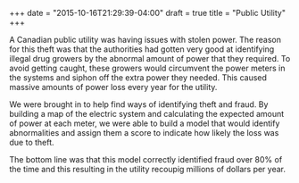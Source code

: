 +++
date = "2015-10-16T21:29:39-04:00"
draft = true
title = "Public Utility"
+++

A Canadian public utility was having issues with stolen power. The reason for this theft was that the authorities had gotten very good at identifying illegal drug growers by the abnormal amount of power that they required. To avoid getting caught, these growers would circumvent the power meters in the systems and siphon off the extra power they needed. This caused massive amounts of power loss every year for the utility. 

We were brought in to help find ways of identifying theft and fraud. By building a map of the electric system and calculating the expected amount of power at each meter, we were able to build a model that would identify abnormalities and assign them a score to indicate how likely the loss was due to theft.

The bottom line was that this model correctly identified fraud over 80% of the time and this resulting in the utility recoupig millions of dollars per year.
